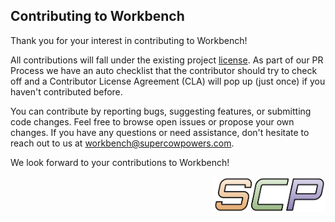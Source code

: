 ## Contributing to Workbench

Thank you for your interest in contributing to Workbench! 

All contributions will fall under the existing project [license](https://github.com/SuperCowPowers/workbench/blob/main/LICENSE). As part of our PR Process we have an auto checklist that the contributor should try to check off and a Contributor License Agreement (CLA) will pop up (just once) if you haven't contributed before.

You can contribute by reporting bugs, suggesting features, or submitting code changes. Feel free to browse open issues or propose your own changes.
If you have any questions or need assistance, don't hesitate to reach out to us at workbench@supercowpowers.com.

We look forward to your contributions to Workbench!

<img align="right" src="docs/images/scp.png" width="180">
